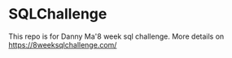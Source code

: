 # SQLChallenge
This repo is for Danny Ma'8 week sql challenge. More details on https://8weeksqlchallenge.com/


